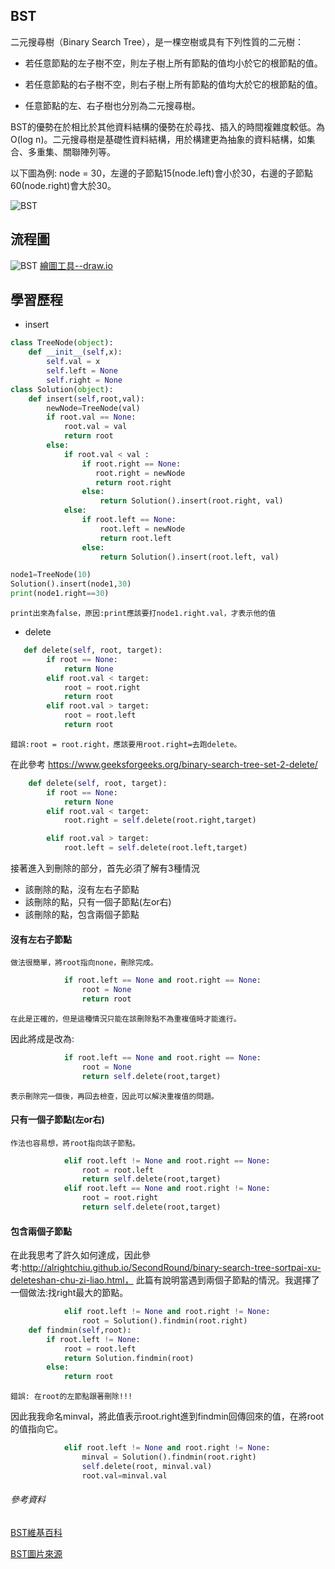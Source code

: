 ## BST
二元搜尋樹（Binary Search Tree），是一棵空樹或具有下列性質的二元樹：

* 若任意節點的左子樹不空，則左子樹上所有節點的值均小於它的根節點的值。

* 若任意節點的右子樹不空，則右子樹上所有節點的值均大於它的根節點的值。

* 任意節點的左、右子樹也分別為二元搜尋樹。

BST的優勢在於相比於其他資料結構的優勢在於尋找、插入的時間複雜度較低。為 O(log n)。二元搜尋樹是基礎性資料結構，用於構建更為抽象的資料結構，如集合、多重集、關聯陣列等。

以下圖為例:
node = 30，左邊的子節點15(node.left)會小於30，右邊的子節點60(node.right)會大於30。

![BST](https://github.com/tzuying0312/Learning-Code/blob/master/photo/binary-search-tree.png)

## 流程圖
![BST](https://github.com/tzuying0312/Learning-Code/blob/master/photo/BST.jpg)
[繪圖工具--draw.io](https://www.draw.io/)

## 學習歷程
* insert
```python
class TreeNode(object):
    def __init__(self,x):
        self.val = x
        self.left = None
        self.right = None
class Solution(object):
    def insert(self,root,val):
        newNode=TreeNode(val)
        if root.val == None: 
            root.val = val 
            return root
        else: 
            if root.val < val :
                if root.right == None: 
                   root.right = newNode
                   return root.right
                else: 
                    return Solution().insert(root.right, val) 
            else: 
                if root.left == None: 
                    root.left = newNode 
                    return root.left
                else: 
                    return Solution().insert(root.left, val)

node1=TreeNode(10)
Solution().insert(node1,30)
print(node1.right==30)
```
    print出來為false，原因:print應該要打node1.right.val，才表示他的值
    
* delete
```python
   def delete(self, root, target):
        if root == None: 
            return None
        elif root.val < target:
            root = root.right
            return root
        elif root.val > target:
            root = root.left
            return root
```
    
    錯誤:root = root.right，應該要用root.right=去跑delete。
    
在此參考 https://www.geeksforgeeks.org/binary-search-tree-set-2-delete/
    
```python
    def delete(self, root, target):
        if root == None:
            return None
        elif root.val < target:
            root.right = self.delete(root.right,target)

        elif root.val > target:
            root.left = self.delete(root.left,target)
```
接著進入到刪除的部分，首先必須了解有3種情況
* 該刪除的點，沒有左右子節點
* 該刪除的點，只有一個子節點(左or右)
* 該刪除的點，包含兩個子節點

#### 沒有左右子節點
    做法很簡單，將root指向none，刪除完成。
```python
            if root.left == None and root.right == None:
                root = None
                return root
```
    在此是正確的，但是這種情況只能在該刪除點不為重複值時才能進行。

因此將成是改為:
```python
            if root.left == None and root.right == None:
                root = None
                return self.delete(root,target)
```
    表示刪除完一個後，再回去檢查，因此可以解決重複值的問題。
#### 只有一個子節點(左or右)
    作法也容易想，將root指向該子節點。
```python
            elif root.left != None and root.right == None:
                root = root.left
                return self.delete(root,target)
            elif root.left == None and root.right != None:
                root = root.right
                return self.delete(root,target)
```
#### 包含兩個子節點
 在此我思考了許久如何達成，因此參考:http://alrightchiu.github.io/SecondRound/binary-search-tree-sortpai-xu-deleteshan-chu-zi-liao.html， 此篇有說明當遇到兩個子節點的情況。我選擇了一個做法:找right最大的節點。
```python
            elif root.left != None and root.right != None:
                root = Solution().findmin(root.right)
    def findmin(self,root):
        if root.left != None:
            root = root.left
            return Solution.findmin(root)
        else:
            return root
```
    錯誤: 在root的左節點跟著刪除!!!
    
因此我我命名minval，將此值表示root.right進到findmin回傳回來的值，在將root的值指向它。
```python
            elif root.left != None and root.right != None:
                minval = Solution().findmin(root.right)
                self.delete(root, minval.val)
                root.val=minval.val
```

 
###### 參考資料
[BST維基百科](https://zh.wikipedia.org/wiki/%E4%BA%8C%E5%85%83%E6%90%9C%E5%B0%8B%E6%A8%B9)

[BST圖片來源](https://www.javatpoint.com/binary-search-tree)
